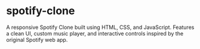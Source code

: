 # spotify-clone
A responsive Spotify Clone built using HTML, CSS, and JavaScript. Features a clean UI, custom music player, and interactive controls inspired by the original Spotify web app.
